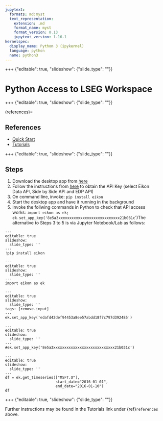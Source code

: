 ```yaml
---
jupytext:
  formats: md:myst
  text_representation:
    extension: .md
    format_name: myst
    format_version: 0.13
    jupytext_version: 1.16.1
kernelspec:
  display_name: Python 3 (ipykernel)
  language: python
  name: python3
---
```


+++ {"editable": true, "slideshow": {"slide_type": ""}}

# Python Access to LSEG Workspace

+++ {"editable": true, "slideshow": {"slide_type": ""}}

(references)=
## References

- [Quick Start](https://developers.lseg.com/en/api-catalog/eikon/eikon-data-api/quick-start)
- [Tutorials](https://developers.lseg.com/en/api-catalog/eikon/eikon-data-api/tutorials)

+++ {"editable": true, "slideshow": {"slide_type": ""}}

## Steps

1. Download the desktop app from [here](https://cdn.refinitiv.com/Apps/ProductDownloadPage/1.1.13/)
2. Follow the instructions from [here](https://developers.lseg.com/en/api-catalog/eikon/eikon-data-api/quick-start) to obtain the API Key (select Eikon Data API, Side by Side API and EDP API)
3. On command line, invoke: <code>pip install eikon</code>4. Start the desktop app and have it running in the background
5. Invoke the follwing commands in Python to check that API access works: <code>import eikon as ek; 
ek.set_app_key('8e5a3xxxxxxxxxxxxxxxxxxxxxxxxxxxx21b031c</code>')The alternative to Steps 3 to 5 is via Jupyter Notebook/Lab as follows:



```{code-cell} ipython3
---
editable: true
slideshow:
  slide_type: ''
---
!pip install eikon
```

```{code-cell} ipython3
---
editable: true
slideshow:
  slide_type: ''
---
import eikon as ek
```

```{code-cell} ipython3
---
editable: true
slideshow:
  slide_type: ''
tags: [remove-input]
---
ek.set_app_key('edafd42def94453a8ee57abdd18f7c797d392485')
```

```{code-cell} ipython3
---
editable: true
slideshow:
  slide_type: ''
---
#ek.set_app_key('8e5a3xxxxxxxxxxxxxxxxxxxxxxxxxxxx21b031c')
```

```{code-cell} ipython3
---
editable: true
slideshow:
  slide_type: ''
---
df = ek.get_timeseries(["MSFT.O"],
                       start_date="2016-01-01",
                       end_date="2016-01-10")
df
```

+++ {"editable": true, "slideshow": {"slide_type": ""}}

Further instructions may be found in the Tutorials link under {ref}`references` above.
